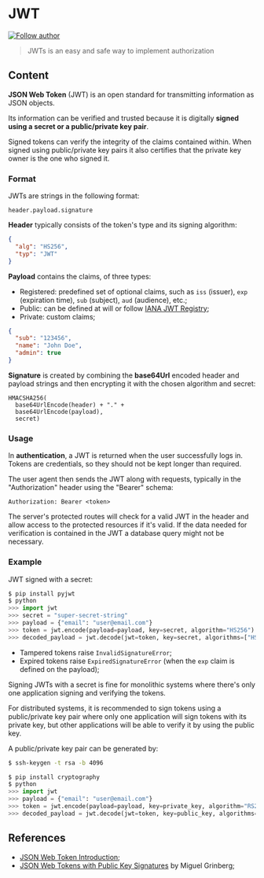 # JWT
[![Follow author](https://img.shields.io/static/v1?style=flat&color=blue&label=note%20by&message=umluizlima)](https://github.com/umluizlima)
> JWTs is an easy and safe way to implement authorization

## Content

**JSON Web Token** (JWT) is an open standard for transmitting information as JSON objects.

Its information can be verified and trusted because it is digitally **signed using a secret or a public/private key pair**.

Signed tokens can verify the integrity of the claims contained within. When signed using public/private key pairs it also certifies that the private key owner is the one who signed it.

### Format

JWTs are strings in the following format:

`header.payload.signature`

**Header** typically consists of the token's type and its signing algorithm:
```json
{
  "alg": "HS256",
  "typ": "JWT"
}
```

**Payload** contains the claims, of three types:
- Registered: predefined set of optional claims, such as `iss` (issuer), `exp` (expiration time), `sub` (subject), `aud` (audience), etc.;
- Public: can be defined at will or follow [IANA JWT Registry](https://www.iana.org/assignments/jwt/jwt.xhtml);
- Private: custom claims;
```json
{
  "sub": "123456",
  "name": "John Doe",
  "admin": true
}
```

**Signature** is created by combining the **base64Url** encoded header and payload strings and then encrypting it with the chosen algorithm and secret:
```
HMACSHA256(
  base64UrlEncode(header) + "." +
  base64UrlEncode(payload),
  secret)
```

### Usage

In **authentication**, a JWT is returned when the user successfully logs in. Tokens are credentials, so they should not be kept longer than required.

The user agent then sends the JWT along with requests, typically in the "Authorization" header using the "Bearer" schema:

`Authorization: Bearer <token>`

The server's protected routes will check for a valid JWT in the header and allow access to the protected resources if it's valid. If the data needed for verification is contained in the JWT a database query might not be necessary.

### Example

JWT signed with a secret:

```python
$ pip install pyjwt
$ python
>>> import jwt
>>> secret = "super-secret-string"
>>> payload = {"email": "user@email.com"}
>>> token = jwt.encode(payload=payload, key=secret, algorithm="HS256").decode("utf-8")
>>> decoded_payload = jwt.decode(jwt=token, key=secret, algorithms=["HS256"])
```

- Tampered tokens raise `InvalidSignatureError`;
- Expired tokens raise `ExpiredSignatureError` (when the `exp` claim is defined on the payload);

Signing JWTs with a secret is fine for monolithic systems where there's only one application signing and verifying the tokens.

For distributed systems, it is recommended to sign tokens using a public/private key pair where only one application will sign tokens with its private key, but other applications will be able to verify it by using the public key.

A public/private key pair can be generated by:
```bash
$ ssh-keygen -t rsa -b 4096
```

```python
$ pip install cryptography
$ python
>>> import jwt
>>> payload = {"email": "user@email.com"}
>>> token = jwt.encode(payload=payload, key=private_key, algorithm="RS256").decode("utf-8")
>>> decoded_payload = jwt.decode(jwt=token, key=public_key, algorithms=["RS256"])
```

## References

- [JSON Web Token Introduction](https://jwt.io/introduction/);
- [JSON Web Tokens with Public Key Signatures](https://www.youtube.com/watch?v=iT8KODThXxY) by Miguel Grinberg;